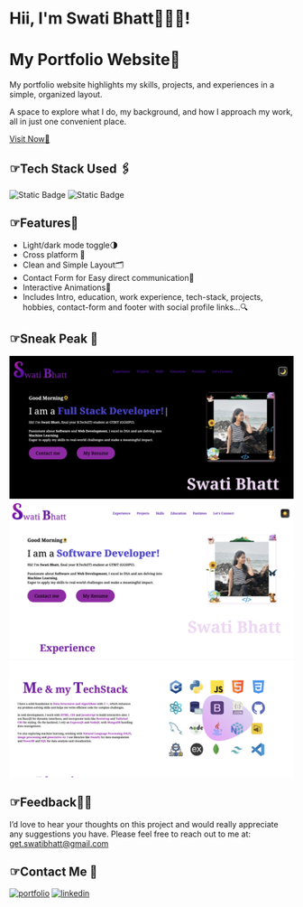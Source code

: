 
# Hii, I'm Swati Bhatt👩🏻‍💻!

# My Portfolio Website🌻  

My portfolio website highlights my skills, projects, and experiences in a simple, organized layout. 

A space to explore what I do, my background, and how I approach my work, all in just one convenient place.

[Visit Now🚀](https://swati-bhatt.github.io/Portfolio/)


##  ☞Tech Stack Used 🖇️

![Static Badge](https://img.shields.io/badge/HTML-%2300000?style=flat&logo=html5&labelColor=black&color=%23E34F26)
![Static Badge](https://img.shields.io/badge/CSS-%23000000?style=flat&logo=css3&logoColor=%231572B6&labelColor=black&color=%231572B6)

##  ☞Features🧐
- Light/dark mode toggle🌗
- Cross platform 🫨
- Clean and Simple Layout🗂️
- Contact Form for Easy direct communication📡
- Interactive Animations🦋
- Includes Intro, education, work experience, tech-stack, projects, hobbies, contact-form and footer with social profile links...🔍


##  ☞Sneak Peak 🫣
![App Screenshot](media/demo0.png)
![App Screenshot](media/demo1.png)
![App Screenshot](media/demo2.png)

##  ☞Feedback✍🏻
I’d love to hear your thoughts on this project and would really appreciate any suggestions you have. Please feel free to reach out to me at:
get.swatibhatt@gmail.com


##  ☞Contact Me 📩
[![portfolio](https://img.shields.io/badge/my_portfolio-000?style=for-the-badge&logo=undertale&logoColor=E71D29)](https://swatibhatt.vercel.app/) 
[![linkedin](https://img.shields.io/badge/linkedin-0A66C2?style=for-the-badge&logo=linkedin&logoColor=white)](https://linkedin.com/in/swatibhatt153)
